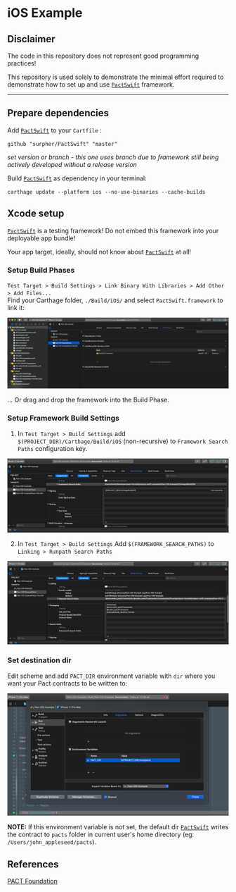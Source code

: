 # iOS Example

## Disclaimer

The code in this repository does not represent good programming practices!

This repository is used solely to demonstrate the minimal effort required to demonstrate how to set up and use [`PactSwift`](https://github.com/surpher/PactSwift) framework.

----

## Prepare dependencies

Add [`PactSwift`](https://github.com/surpher/PactSwift) to your `Cartfile` :

	github "surpher/PactSwift" "master"

_set version or branch - this one uses branch due to framework still being actively developed without a release version_

Build [`PactSwift`](https://github.com/surpher/PactSwift) as dependency in your terminal:

	carthage update --platform ios --no-use-binaries --cache-builds

## Xcode setup

[`PactSwift`](https://github.com/surpher/PactSwift) is a testing framework! Do not embed this framework into your deployable app bundle!

Your app target, ideally, should not know about [`PactSwift`](https://github.com/surpher/PactSwift) at all!

### Setup Build Phases

`Test Target > Build Settings > Link Binary With Libraries > Add Other > Add Files...`  
Find your Carthage folder, `./Build/iOS/` and select `PactSwift.framework` to link it:

![link binary with libraries](res/01_link_binary_with_libraries.png)

... Or drag and drop the framework into the Build Phase.

### Setup Framework Build Settings

1. In `Test Target > Build Settings` add `$(PROJECT_DIR)/Carthage/Build/iOS` (non-recursive) to `Framework Search Paths` configuration key.

![set framework search paths](res/02_framework_search_paths.png)

2. In `Test Target > Build Settings` Add `$(FRAMEWORK_SEARCH_PATHS)` to `Linking > Runpath Search Paths`

![set runpath search paths](res/03_runpath_search_paths.png)

### Set destination dir

Edit scheme and add `PACT_DIR` environment variable with `dir` where you want your Pact contracts to be written to:

![set destination dir](res/04_destination_dir.png)

**NOTE:** If this environment variable is not set, the default dir [`PactSwift`](https://github.com/surpher/PactSwift) writes the contract to `pacts` folder in current user's home directory (eg: `/Users/john_appleseed/pacts`).

## References

[PACT Foundation](https://docs.pact.io)